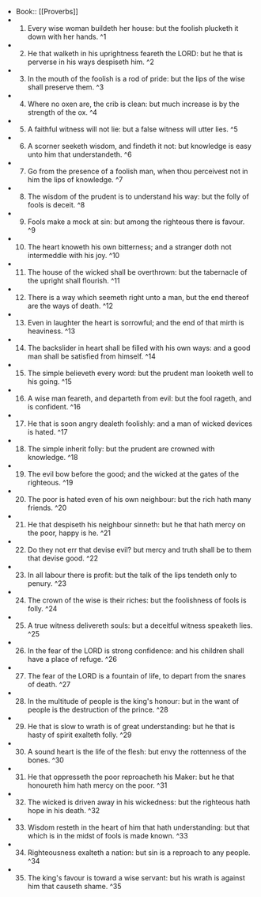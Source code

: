 - Book:: [[Proverbs]]
- 1. Every wise woman buildeth her house: but the foolish plucketh it down with her hands. ^1
- 2. He that walketh in his uprightness feareth the LORD: but he that is perverse in his ways despiseth him. ^2
- 3. In the mouth of the foolish is a rod of pride: but the lips of the wise shall preserve them. ^3
- 4. Where no oxen are, the crib is clean: but much increase is by the strength of the ox. ^4
- 5. A faithful witness will not lie: but a false witness will utter lies. ^5
- 6. A scorner seeketh wisdom, and findeth it not: but knowledge is easy unto him that understandeth. ^6
- 7. Go from the presence of a foolish man, when thou perceivest not in him the lips of knowledge. ^7
- 8. The wisdom of the prudent is to understand his way: but the folly of fools is deceit. ^8
- 9. Fools make a mock at sin: but among the righteous there is favour. ^9
- 10. The heart knoweth his own bitterness; and a stranger doth not intermeddle with his joy. ^10
- 11. The house of the wicked shall be overthrown: but the tabernacle of the upright shall flourish. ^11
- 12. There is a way which seemeth right unto a man, but the end thereof are the ways of death. ^12
- 13. Even in laughter the heart is sorrowful; and the end of that mirth is heaviness. ^13
- 14. The backslider in heart shall be filled with his own ways: and a good man shall be satisfied from himself. ^14
- 15. The simple believeth every word: but the prudent man looketh well to his going. ^15
- 16. A wise man feareth, and departeth from evil: but the fool rageth, and is confident. ^16
- 17. He that is soon angry dealeth foolishly: and a man of wicked devices is hated. ^17
- 18. The simple inherit folly: but the prudent are crowned with knowledge. ^18
- 19. The evil bow before the good; and the wicked at the gates of the righteous. ^19
- 20. The poor is hated even of his own neighbour: but the rich hath many friends. ^20
- 21. He that despiseth his neighbour sinneth: but he that hath mercy on the poor, happy is he. ^21
- 22. Do they not err that devise evil? but mercy and truth shall be to them that devise good. ^22
- 23. In all labour there is profit: but the talk of the lips tendeth only to penury. ^23
- 24. The crown of the wise is their riches: but the foolishness of fools is folly. ^24
- 25. A true witness delivereth souls: but a deceitful witness speaketh lies. ^25
- 26. In the fear of the LORD is strong confidence: and his children shall have a place of refuge. ^26
- 27. The fear of the LORD is a fountain of life, to depart from the snares of death. ^27
- 28. In the multitude of people is the king's honour: but in the want of people is the destruction of the prince. ^28
- 29. He that is slow to wrath is of great understanding: but he that is hasty of spirit exalteth folly. ^29
- 30. A sound heart is the life of the flesh: but envy the rottenness of the bones. ^30
- 31. He that oppresseth the poor reproacheth his Maker: but he that honoureth him hath mercy on the poor. ^31
- 32. The wicked is driven away in his wickedness: but the righteous hath hope in his death. ^32
- 33. Wisdom resteth in the heart of him that hath understanding: but that which is in the midst of fools is made known. ^33
- 34. Righteousness exalteth a nation: but sin is a reproach to any people. ^34
- 35. The king's favour is toward a wise servant: but his wrath is against him that causeth shame. ^35
